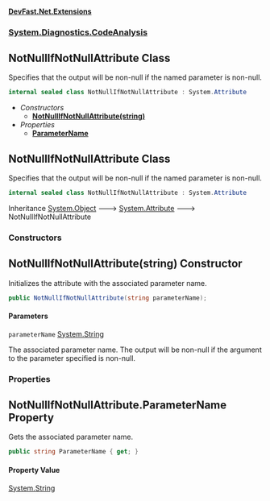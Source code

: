 #### [DevFast.Net.Extensions](index.md 'index')
### [System.Diagnostics.CodeAnalysis](System.Diagnostics.CodeAnalysis.md 'System.Diagnostics.CodeAnalysis')

## NotNullIfNotNullAttribute Class

Specifies that the output will be non-null if the named parameter is non-null.

```csharp
internal sealed class NotNullIfNotNullAttribute : System.Attribute
```
- *Constructors*
  - **[NotNullIfNotNullAttribute(string)](System.Diagnostics.CodeAnalysis.NotNullIfNotNullAttribute.md#System.Diagnostics.CodeAnalysis.NotNullIfNotNullAttribute.NotNullIfNotNullAttribute(string) 'System.Diagnostics.CodeAnalysis.NotNullIfNotNullAttribute.NotNullIfNotNullAttribute(string)')**
- *Properties*
  - **[ParameterName](System.Diagnostics.CodeAnalysis.NotNullIfNotNullAttribute.md#System.Diagnostics.CodeAnalysis.NotNullIfNotNullAttribute.ParameterName 'System.Diagnostics.CodeAnalysis.NotNullIfNotNullAttribute.ParameterName')**

## NotNullIfNotNullAttribute Class

Specifies that the output will be non-null if the named parameter is non-null.

```csharp
internal sealed class NotNullIfNotNullAttribute : System.Attribute
```

Inheritance [System.Object](https://docs.microsoft.com/en-us/dotnet/api/System.Object 'System.Object') &#129106; [System.Attribute](https://docs.microsoft.com/en-us/dotnet/api/System.Attribute 'System.Attribute') &#129106; NotNullIfNotNullAttribute
### Constructors

<a name='System.Diagnostics.CodeAnalysis.NotNullIfNotNullAttribute.NotNullIfNotNullAttribute(string)'></a>

## NotNullIfNotNullAttribute(string) Constructor

Initializes the attribute with the associated parameter name.

```csharp
public NotNullIfNotNullAttribute(string parameterName);
```
#### Parameters

<a name='System.Diagnostics.CodeAnalysis.NotNullIfNotNullAttribute.NotNullIfNotNullAttribute(string).parameterName'></a>

`parameterName` [System.String](https://docs.microsoft.com/en-us/dotnet/api/System.String 'System.String')

The associated parameter name. The output will be non-null if the argument to the parameter specified is non-null.
### Properties

<a name='System.Diagnostics.CodeAnalysis.NotNullIfNotNullAttribute.ParameterName'></a>

## NotNullIfNotNullAttribute.ParameterName Property

Gets the associated parameter name.

```csharp
public string ParameterName { get; }
```

#### Property Value
[System.String](https://docs.microsoft.com/en-us/dotnet/api/System.String 'System.String')